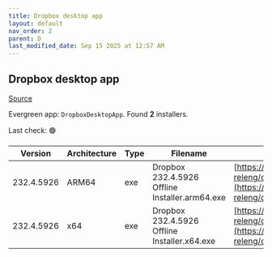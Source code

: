 ```yaml
---
title: Dropbox desktop app
layout: default
nav_order: 2
parent: D
last_modified_date: Sep 15 2025 at 12:57 AM
---
```


## Dropbox desktop app

[Source](https://www.dropbox.com/desktop)

Evergreen app: `DropboxDesktopApp`. Found **2** installers.

Last check: 🟢

| Version    | Architecture | Type | Filename                                       | URI                                                                                                                                                                                                            |
| ---------- | ------------ | ---- | ---------------------------------------------- | -------------------------------------------------------------------------------------------------------------------------------------------------------------------------------------------------------------- |
| 232.4.5926 | ARM64        | exe  | Dropbox 232.4.5926 Offline Installer.arm64.exe | [https://edge.dropboxstatic.com/dbx-releng/client/Dropbox%20232.4.5926%20Offline%20Installer.arm64.exe](https://edge.dropboxstatic.com/dbx-releng/client/Dropbox%20232.4.5926%20Offline%20Installer.arm64.exe) |
| 232.4.5926 | x64          | exe  | Dropbox 232.4.5926 Offline Installer.x64.exe   | [https://edge.dropboxstatic.com/dbx-releng/client/Dropbox%20232.4.5926%20Offline%20Installer.x64.exe](https://edge.dropboxstatic.com/dbx-releng/client/Dropbox%20232.4.5926%20Offline%20Installer.x64.exe)     |
